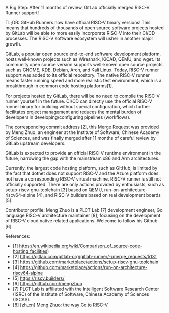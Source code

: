 A Big Step: After 11 months of review, GitLab officially merged RISC-V Runner support!

TL;DR: GitHub Runners now have official RISC-V binary versions! This means that hundreds of thousands of open source software projects hosted by GitLab will be able to more easily incorporate RISC-V into their CI/CD processes. The RISC-V software ecosystem will usher in another major growth.

GitLab, a popular open source end-to-end software development platform, hosts well-known projects such as Wireshark, KiCAD, QEMU, and wget. Its community open source version supports well-known open source projects such as GNOME, KDE, Debian, Arch, and Kali Linux. Today, RISC-V runner support was added to its official repository. The native RISC-V runner means faster running speed and more realistic test environment, which is a breakthrough in common code hosting platforms[1].

For projects hosted by GitLab, there will be no need to compile the RISC-V runner yourself in the future. CI/CD can directly use the official RISC-V runner binary for building without special configuration, which further facilitates project management and reduces the mental burden of developers in developing/configuring pipelines (workflows).

The corresponding commit address [2], this Merge Request was provided by Meng Zhuo, an engineer at the Institute of Software, Chinese Academy of Sciences, and was finally merged after 11 months of careful review by GitLab upstream developers.

GitLab is expected to provide an official RISC-V runtime environment in the future, narrowing the gap with the mainstream x86 and Arm architectures.

Currently, the largest code hosting platform, such as GitHub, is limited by the fact that dotnet does not support RISC-V and the Azure platform does not have a corresponding RISC-V virtual machine. RISC-V runner is still not officially supported. There are only actions provided by enthusiasts, such as setup-riscv-gnu-toolchain [3] based on QEMU, run-on-architecture-riscv64-alpine [4], and RISC-V builders based on real development boards [5].

Contributor profile: Meng Zhuo is a PLCT Lab [7] development engineer, Go language RISC-V architecture maintainer [8], focusing on the development of RISC-V cloud native related applications. Welcome to follow his Github [6].

References:

- [1] https://en.wikipedia.org/wiki/Comparison_of_source-code-hosting_facilities)
- [2] https://gitlab.com/gitlab-org/gitlab-runner/-/merge_requests/5131
- [3] https://github.com/marketplace/actions/setup-riscv-gnu-toolchain
- [4] https://github.com/marketplace/actions/run-on-architecture-riscv64-alpine
- [5] https://riscv.builders/
- [6] https://github.com/mengzhuo
- [7] PLCT Lab is affiliated with the Intelligent Software Research Center (ISRC) of the Institute of Software, Chinese Academy of Sciences (ISCAS).
- [8] [zh_cn] [Meng Zhuo: the way Go to RISC-V](https://mp.weixin.qq.com/s/cJ8AJjPEh-DqQBCKqPNsfg)
